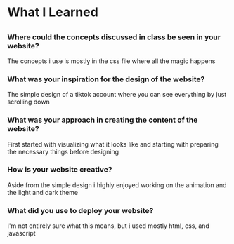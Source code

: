 # What I Learned

## 
### Where could the concepts discussed in class be seen in your website?
The concepts i use is mostly in the css file where all the magic happens

### What was your inspiration for the design of the website?
The simple design of a tiktok account where you can see everything by just scrolling down

### What was your approach in creating the content of the website?
First started with visualizing what it looks like and starting with preparing the necessary things before designing

### How is your website creative?
Aside from the simple design i highly enjoyed working on the animation and the light and dark theme

### What did you use to deploy your website?
I'm not entirely sure what this means, but i used mostly html, css, and javascript